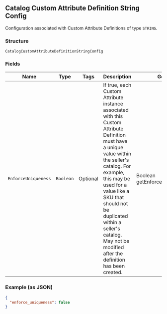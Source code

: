## Catalog Custom Attribute Definition String Config

Configuration associated with Custom Attribute Definitions of type `STRING`.

### Structure

`CatalogCustomAttributeDefinitionStringConfig`

### Fields

| Name | Type | Tags | Description | Getter |
|  --- | --- | --- | --- | --- |
| `EnforceUniqueness` | `Boolean` | Optional | If true, each Custom Attribute instance associated with this Custom Attribute<br>Definition must have a unique value within the seller's catalog. For<br>example, this may be used for a value like a SKU that should not be<br>duplicated within a seller's catalog. May not be modified after the<br>definition has been created. | Boolean getEnforceUniqueness() |

### Example (as JSON)

```json
{
  "enforce_uniqueness": false
}
```

